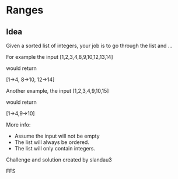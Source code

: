 Ranges
=======
Idea
------
Given a sorted list of integers, your job is to go through the list and ...

For example the input [1,2,3,4,8,9,10,12,13,14]

would return

[1->4, 8->10, 12->14]

Another example, the input [1,2,3,4,9,10,15]

would return

[1->4,9->10]

More info:
* Assume the input will not be empty
* The list will always be ordered.
* The list will only contain integers.


Challenge and solution created by slandau3

FFS
